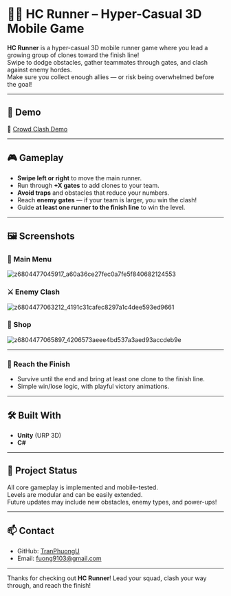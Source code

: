 # 🏃‍♂️ HC Runner –  Hyper-Casual 3D Mobile Game
**HC Runner** is a hyper-casual 3D mobile runner game where you lead a growing group of clones toward the finish line!  
Swipe to dodge obstacles, gather teammates through gates, and clash against enemy hordes.  
Make sure you collect enough allies — or risk being overwhelmed before the goal!

---

## 📱 Demo

🔗 [Crowd Clash Demo](https://www.youtube.com/shorts/8sAjaZQp0No)

---

## 🎮 Gameplay

- **Swipe left or right** to move the main runner.
- Run through **+X gates** to add clones to your team.
- **Avoid traps** and obstacles that reduce your numbers.
- Reach **enemy gates** — if your team is larger, you win the clash!
- Guide **at least one runner to the finish line** to win the level.

---

## 🖼️ Screenshots

### 🏁 Main Menu
![z6804477045917_a60a36ce27fec0a7fe5f840682124553](https://github.com/user-attachments/assets/cc526e76-5fa8-43f8-b10b-54e6d9a8b153)

### ⚔️ Enemy Clash
![z6804477063212_4191c31cafec8297a1c4dee593ed9661](https://github.com/user-attachments/assets/40baed60-e71b-49f3-986e-3df18f3a702f)

### 🎉 Shop
![z6804477065897_4206573aeee4bd537a3aed93accdeb9e](https://github.com/user-attachments/assets/25153cab-f46d-49cf-bf9a-79c69e72dd58)

---

### 🏁 Reach the Finish  
- Survive until the end and bring at least one clone to the finish line.
- Simple win/lose logic, with playful victory animations.

---

## 🛠 Built With

- **Unity** (URP 3D)  
- **C#**  
---

## 📌 Project Status

All core gameplay is implemented and mobile-tested.  
Levels are modular and can be easily extended.  
Future updates may include new obstacles, enemy types, and power-ups!

---

## 📫 Contact

- GitHub: [TranPhuongU](https://github.com/TranPhuongU)  
- Email: fuong9103@gmail.com  

---

Thanks for checking out **HC Runner**! Lead your squad, clash your way through, and reach the finish!

